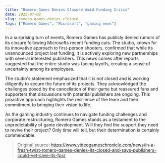 ```yaml
---
title: "Romero Games Denies Closure Amid Funding Crisis"
date: 2025-07-08
slug: romero-games-denies-closure
Tags: ["Romero Games", "Microsoft", "gaming news"]
---
```

In a surprising turn of events, Romero Games has publicly denied rumors of its closure following Microsofts recent funding cuts. The studio, known for its innovative approach to first-person shooters, confirmed that while its unannounced project lost funding, it is actively exploring new partnerships with several interested publishers. This news comes after reports suggested that the entire studio was facing layoffs, creating a sense of uncertainty among its employees.

The studio's statement emphasized that it is not closed and is working diligently to secure the future of its projects. They acknowledged the challenges posed by the cancellation of their game but reassured fans and supporters that discussions with potential publishers are ongoing. This proactive approach highlights the resilience of the team and their commitment to bringing their vision to life.

As the gaming industry continues to navigate funding challenges and corporate restructuring, Romero Games stands as a testament to the unpredictability of game development. Will they find the support they need to revive their project? Only time will tell, but their determination is certainly commendable.
> Original source: https://www.videogameschronicle.com/news/in-a-fresh-twist-romero-games-denies-its-closed-and-says-publishers-could-yet-save-its-fps/